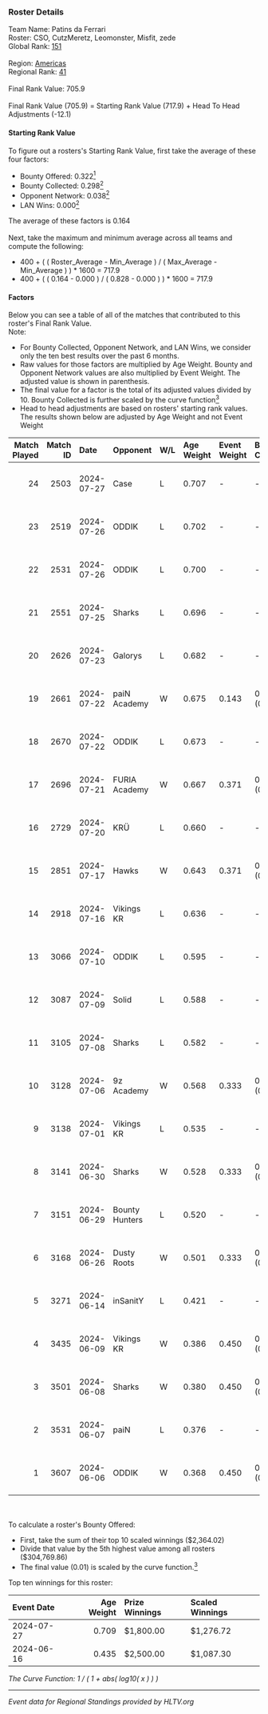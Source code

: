 ### Roster Details<br />
Team Name: Patins da Ferrari<br />
Roster: CSO, CutzMeretz, Leomonster, Misfit, zede<br />
Global Rank: [151](../../standings_global_2024_10_09.md)<br />
<br />
Region: [Americas]( ../../standings_americas_2024_10_09.md)<br />
Regional Rank: [41]( ../../standings_americas_2024_10_09.md)<br />
<br />
Final Rank Value:  705.9<br />
<br />
Final Rank Value (705.9) = Starting Rank Value (717.9) + Head To Head Adjustments (-12.1)<br />

#### Starting Rank Value<br />
To figure out a rosters's Starting Rank Value, first take the average of these four factors:<br />
- Bounty Offered: 0.322[<sup>1</sup>](#table2)
- Bounty Collected: 0.298[<sup>2</sup>](#table1)
- Opponent Network: 0.038[<sup>2</sup>](#table1)
- LAN Wins: 0.000[<sup>2</sup>](#table1)

The average of these factors is 0.164<br />
<br />
Next, take the maximum and minimum average across all teams and compute the following:<br />
- 400 + ( ( Roster_Average - Min_Average ) / ( Max_Average - Min_Average ) ) * 1600 = 717.9
- 400 + ( ( 0.164 - 0.000 ) / ( 0.828 - 0.000 ) ) * 1600 = 717.9


#### Factors<br />
Below you can see a table of all of the matches that contributed to this roster's Final Rank Value.<br />
Note:<br />

- For Bounty Collected, Opponent Network, and LAN Wins, we consider only the ten best results over the past 6 months.
- Raw values for those factors are multiplied by Age Weight. Bounty and Opponent Network values are also multiplied by Event Weight. The adjusted value is shown in parenthesis.
- The final value for a factor is the total of its adjusted values divided by 10. Bounty Collected is further scaled by the curve function[<sup>3</sup>](#curveFunction)
- Head to head adjustments are based on rosters' starting rank values. The results shown below are adjusted by Age Weight and not Event Weight
<span id="table1"></span><br />


| Match Played | Match ID | Date       | Opponent       | W/L | Age Weight | Event Weight | Bounty Collected | Opponent Network | LAN Wins  | H2H Adj. | Roster                                    |
| -: | -: | :- | :- | :- | :- | :- | :- | :- | :- | -: | :- |
|           24 |     2503 | 2024-07-27 | Case           | L   | 0.707      | -            | -                | -                | -         |    -6.18 | CSO, CutzMeretz, Leomonster, Misfit, zede |
|           23 |     2519 | 2024-07-26 | ODDIK          | L   | 0.702      | -            | -                | -                | -         |    -2.95 | CSO, CutzMeretz, Leomonster, Misfit, zede |
|           22 |     2531 | 2024-07-26 | ODDIK          | L   | 0.700      | -            | -                | -                | -         |    -3.28 | CSO, CutzMeretz, Leomonster, Misfit, zede |
|           21 |     2551 | 2024-07-25 | Sharks         | L   | 0.696      | -            | -                | -                | -         |    -4.22 | CSO, CutzMeretz, Leomonster, MTGG, zede   |
|           20 |     2626 | 2024-07-23 | Galorys        | L   | 0.682      | -            | -                | -                | -         |    -9.62 | CSO, CutzMeretz, Leomonster, MTGG, zede   |
|           19 |     2661 | 2024-07-22 | paiN Academy   | W   | 0.675      | 0.143        | 0.000 (0.000)    | 0.000 (0.000)    | 0 (0.000) |     2.78 | CSO, CutzMeretz, Leomonster, MTGG, zede   |
|           18 |     2670 | 2024-07-22 | ODDIK          | L   | 0.673      | -            | -                | -                | -         |    -2.96 | CSO, CutzMeretz, Leomonster, MTGG, zede   |
|           17 |     2696 | 2024-07-21 | FURIA Academy  | W   | 0.667      | 0.371        | 0.000 (0.000)    | 0.049 (0.012)    | 0 (0.000) |     4.93 | CSO, CutzMeretz, Leomonster, MTGG, zede   |
|           16 |     2729 | 2024-07-20 | KRÜ            | L   | 0.660      | -            | -                | -                | -         |    -7.96 | CSO, CutzMeretz, Leomonster, MTGG, zede   |
|           15 |     2851 | 2024-07-17 | Hawks          | W   | 0.643      | 0.371        | 0.007 (0.002)    | 0.027 (0.006)    | 0 (0.000) |     8.22 | CSO, CutzMeretz, Leomonster, MTGG, zede   |
|           14 |     2918 | 2024-07-16 | Vikings KR     | L   | 0.636      | -            | -                | -                | -         |    -9.90 | CSO, CutzMeretz, Leomonster, MTGG, zede   |
|           13 |     3066 | 2024-07-10 | ODDIK          | L   | 0.595      | -            | -                | -                | -         |    -2.84 | bsd, CSO, CutzMeretz, Leomonster, zede    |
|           12 |     3087 | 2024-07-09 | Solid          | L   | 0.588      | -            | -                | -                | -         |    -6.97 | bsd, CSO, CutzMeretz, Leomonster, zede    |
|           11 |     3105 | 2024-07-08 | Sharks         | L   | 0.582      | -            | -                | -                | -         |    -3.73 | bsd, CSO, CutzMeretz, Leomonster, zede    |
|           10 |     3128 | 2024-07-06 | 9z Academy     | W   | 0.568      | 0.333        | 0.000 (0.000)    | 0.037 (0.007)    | 0 (0.000) |     3.49 | bsd, CSO, CutzMeretz, Leomonster, zede    |
|            9 |     3138 | 2024-07-01 | Vikings KR     | L   | 0.535      | -            | -                | -                | -         |    -8.84 | bsd, CutzMeretz, Leomonster, perez, zede  |
|            8 |     3141 | 2024-06-30 | Sharks         | W   | 0.528      | 0.333        | 0.044 (0.008)    | 0.457 (0.081)    | 0 (0.000) |    13.43 | bsd, CutzMeretz, Leomonster, perez, zede  |
|            7 |     3151 | 2024-06-29 | Bounty Hunters | L   | 0.520      | -            | -                | -                | -         |    -6.33 | bsd, CutzMeretz, Leomonster, perez, zede  |
|            6 |     3168 | 2024-06-26 | Dusty Roots    | W   | 0.501      | 0.333        | 0.003 (0.001)    | 0.332 (0.055)    | 0 (0.000) |     8.99 | bsd, CutzMeretz, Leomonster, perez, zede  |
|            5 |     3271 | 2024-06-14 | inSanitY       | L   | 0.421      | -            | -                | -                | -         |    -3.78 | CutzMeretz, desh, Leomonster, roz, zede   |
|            4 |     3435 | 2024-06-09 | Vikings KR     | W   | 0.386      | 0.450        | 0.004 (0.001)    | 0.259 (0.045)    | 0 (0.000) |     5.83 | CutzMeretz, desh, Leomonster, roz, zede   |
|            3 |     3501 | 2024-06-08 | Sharks         | W   | 0.380      | 0.450        | 0.044 (0.008)    | 0.457 (0.078)    | 0 (0.000) |    10.03 | CutzMeretz, desh, Leomonster, roz, zede   |
|            2 |     3531 | 2024-06-07 | paiN           | L   | 0.376      | -            | -                | -                | -         |    -0.15 | CutzMeretz, desh, Leomonster, roz, zede   |
|            1 |     3607 | 2024-06-06 | ODDIK          | W   | 0.368      | 0.450        | 0.157 (0.026)    | 0.603 (0.100)    | 0 (0.000) |     9.96 | CutzMeretz, desh, Leomonster, roz, zede   |

<br />
<span id="table2"></span><br />
To calculate a roster's Bounty Offered:<br />

- First, take the sum of their top 10 scaled winnings ($2,364.02)
- Divide that value by the 5th highest value among all rosters ($304,769.86)
- The final value (0.01) is scaled by the curve function.[<sup>3</sup>](#curveFunction)

Top ten winnings for this roster:<br />

| Event Date | Age Weight | Prize Winnings | Scaled Winnings |
| :- | -: | :- | :- |
| 2024-07-27 |      0.709 | $1,800.00      | $1,276.72       |
| 2024-06-16 |      0.435 | $2,500.00      | $1,087.30       |


<span id="curveFunction"></span>_The Curve Function: 1 / ( 1 + abs( log10( x ) ) )_<br />

---
_Event data for Regional Standings provided by HLTV.org_<br />

